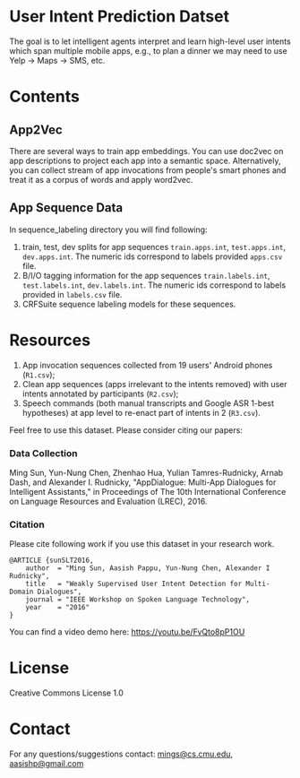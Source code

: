 # User Intent Prediction Datset
The goal is to let intelligent agents interpret and learn high-level user intents which span multiple mobile apps, e.g., to plan a dinner we may need to use Yelp -> Maps -> SMS, etc.

# Contents

## App2Vec
There are several ways to train app embeddings.
You can use doc2vec on app descriptions to project each app into a semantic space. Alternatively, you can collect stream of app invocations from people's smart phones and treat it as a corpus of words and apply word2vec.

## App Sequence Data
In sequence_labeling directory you will find following:
1. train, test, dev splits for app sequences `train.apps.int`, `test.apps.int`, `dev.apps.int`. The numeric ids correspond to labels provided `apps.csv` file. 
2. B/I/O tagging information for the app sequences `train.labels.int`, `test.labels.int`, `dev.labels.int`. The numeric ids correspond to labels provided in `labels.csv` file.
3. CRFSuite sequence labeling models for these sequences. 

# Resources
1. App invocation sequences collected from 19 users' Android phones (`R1.csv`);
2. Clean app sequences (apps irrelevant to the intents removed) with user intents annotated by participants (`R2.csv`);
3. Speech commands (both manual transcripts and Google ASR 1-best hypotheses) at app level to re-enact part of intents in 2 (`R3.csv`).

Feel free to use this dataset. Please consider citing our papers:
### Data Collection
Ming Sun, Yun-Nung Chen, Zhenhao Hua, Yulian Tamres-Rudnicky, Arnab Dash, and Alexander I. Rudnicky, "AppDialogue: Multi-App Dialogues for Intelligent Assistants," in Proceedings of The 10th International Conference on Language Resources and Evaluation (LREC), 2016.
### Citation
Please cite following work if you use this dataset in your research work. 
```
@ARTICLE {sunSLT2016,
    author  = "Ming Sun, Aasish Pappu, Yun-Nung Chen, Alexander I Rudnicky",
    title   = "Weakly Supervised User Intent Detection for Multi-Domain Dialogues",
    journal = "IEEE Workshop on Spoken Language Technology",
    year    = "2016"
}
```

You can find a video demo here: https://youtu.be/FvQto8pP1OU

# License
Creative Commons License 1.0 
# Contact
For any questions/suggestions contact: mings@cs.cmu.edu, aasishp@gmail.com
